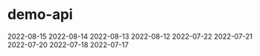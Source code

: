 # demo-api
2022-08-15
2022-08-14
2022-08-13
2022-08-12
2022-07-22
2022-07-21
2022-07-20
2022-07-18
2022-07-17
